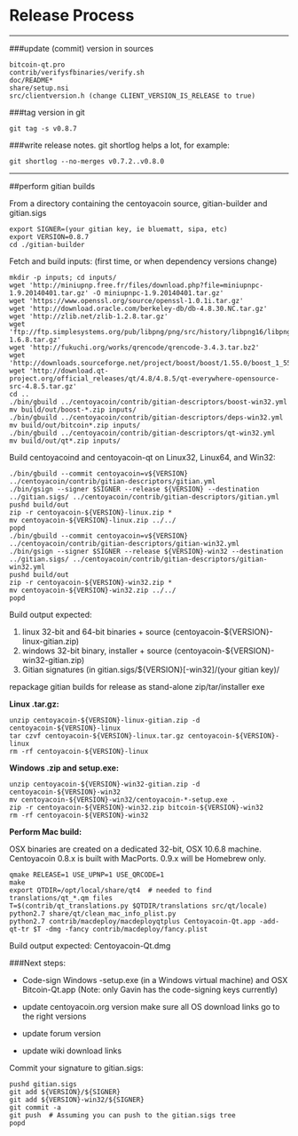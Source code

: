 Release Process
====================

* * *

###update (commit) version in sources


	bitcoin-qt.pro
	contrib/verifysfbinaries/verify.sh
	doc/README*
	share/setup.nsi
	src/clientversion.h (change CLIENT_VERSION_IS_RELEASE to true)

###tag version in git

	git tag -s v0.8.7

###write release notes. git shortlog helps a lot, for example:

	git shortlog --no-merges v0.7.2..v0.8.0

* * *

##perform gitian builds

 From a directory containing the centoyacoin source, gitian-builder and gitian.sigs
  
	export SIGNER=(your gitian key, ie bluematt, sipa, etc)
	export VERSION=0.8.7
	cd ./gitian-builder

 Fetch and build inputs: (first time, or when dependency versions change)

	mkdir -p inputs; cd inputs/
	wget 'http://miniupnp.free.fr/files/download.php?file=miniupnpc-1.9.20140401.tar.gz' -O miniupnpc-1.9.20140401.tar.gz'
	wget 'https://www.openssl.org/source/openssl-1.0.1i.tar.gz'
	wget 'http://download.oracle.com/berkeley-db/db-4.8.30.NC.tar.gz'
	wget 'http://zlib.net/zlib-1.2.8.tar.gz'
	wget 'ftp://ftp.simplesystems.org/pub/libpng/png/src/history/libpng16/libpng-1.6.8.tar.gz'
	wget 'http://fukuchi.org/works/qrencode/qrencode-3.4.3.tar.bz2'
	wget 'http://downloads.sourceforge.net/project/boost/boost/1.55.0/boost_1_55_0.tar.bz2'
	wget 'http://download.qt-project.org/official_releases/qt/4.8/4.8.5/qt-everywhere-opensource-src-4.8.5.tar.gz'
	cd ..
	./bin/gbuild ../centoyacoin/contrib/gitian-descriptors/boost-win32.yml
	mv build/out/boost-*.zip inputs/
	./bin/gbuild ../centoyacoin/contrib/gitian-descriptors/deps-win32.yml
	mv build/out/bitcoin*.zip inputs/
	./bin/gbuild ../centoyacoin/contrib/gitian-descriptors/qt-win32.yml
	mv build/out/qt*.zip inputs/

 Build centoyacoind and centoyacoin-qt on Linux32, Linux64, and Win32:
  
	./bin/gbuild --commit centoyacoin=v${VERSION} ../centoyacoin/contrib/gitian-descriptors/gitian.yml
	./bin/gsign --signer $SIGNER --release ${VERSION} --destination ../gitian.sigs/ ../centoyacoin/contrib/gitian-descriptors/gitian.yml
	pushd build/out
	zip -r centoyacoin-${VERSION}-linux.zip *
	mv centoyacoin-${VERSION}-linux.zip ../../
	popd
	./bin/gbuild --commit centoyacoin=v${VERSION} ../centoyacoin/contrib/gitian-descriptors/gitian-win32.yml
	./bin/gsign --signer $SIGNER --release ${VERSION}-win32 --destination ../gitian.sigs/ ../centoyacoin/contrib/gitian-descriptors/gitian-win32.yml
	pushd build/out
	zip -r centoyacoin-${VERSION}-win32.zip *
	mv centoyacoin-${VERSION}-win32.zip ../../
	popd

  Build output expected:

  1. linux 32-bit and 64-bit binaries + source (centoyacoin-${VERSION}-linux-gitian.zip)
  2. windows 32-bit binary, installer + source (centoyacoin-${VERSION}-win32-gitian.zip)
  3. Gitian signatures (in gitian.sigs/${VERSION}[-win32]/(your gitian key)/

repackage gitian builds for release as stand-alone zip/tar/installer exe

**Linux .tar.gz:**

	unzip centoyacoin-${VERSION}-linux-gitian.zip -d centoyacoin-${VERSION}-linux
	tar czvf centoyacoin-${VERSION}-linux.tar.gz centoyacoin-${VERSION}-linux
	rm -rf centoyacoin-${VERSION}-linux

**Windows .zip and setup.exe:**

	unzip centoyacoin-${VERSION}-win32-gitian.zip -d centoyacoin-${VERSION}-win32
	mv centoyacoin-${VERSION}-win32/centoyacoin-*-setup.exe .
	zip -r centoyacoin-${VERSION}-win32.zip bitcoin-${VERSION}-win32
	rm -rf centoyacoin-${VERSION}-win32

**Perform Mac build:**

  OSX binaries are created on a dedicated 32-bit, OSX 10.6.8 machine.
  Centoyacoin 0.8.x is built with MacPorts.  0.9.x will be Homebrew only.

	qmake RELEASE=1 USE_UPNP=1 USE_QRCODE=1
	make
	export QTDIR=/opt/local/share/qt4  # needed to find translations/qt_*.qm files
	T=$(contrib/qt_translations.py $QTDIR/translations src/qt/locale)
	python2.7 share/qt/clean_mac_info_plist.py
	python2.7 contrib/macdeploy/macdeployqtplus Centoyacoin-Qt.app -add-qt-tr $T -dmg -fancy contrib/macdeploy/fancy.plist

 Build output expected: Centoyacoin-Qt.dmg

###Next steps:

* Code-sign Windows -setup.exe (in a Windows virtual machine) and
  OSX Bitcoin-Qt.app (Note: only Gavin has the code-signing keys currently)

* update centoyacoin.org version
  make sure all OS download links go to the right versions

* update forum version

* update wiki download links

Commit your signature to gitian.sigs:

	pushd gitian.sigs
	git add ${VERSION}/${SIGNER}
	git add ${VERSION}-win32/${SIGNER}
	git commit -a
	git push  # Assuming you can push to the gitian.sigs tree
	popd

